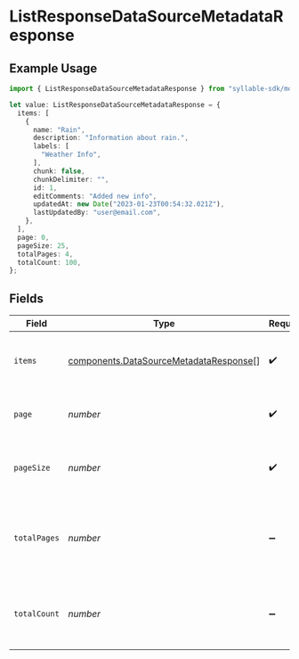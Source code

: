# ListResponseDataSourceMetadataResponse

## Example Usage

```typescript
import { ListResponseDataSourceMetadataResponse } from "syllable-sdk/models/components";

let value: ListResponseDataSourceMetadataResponse = {
  items: [
    {
      name: "Rain",
      description: "Information about rain.",
      labels: [
        "Weather Info",
      ],
      chunk: false,
      chunkDelimiter: "",
      id: 1,
      editComments: "Added new info",
      updatedAt: new Date("2023-01-23T00:54:32.021Z"),
      lastUpdatedBy: "user@email.com",
    },
  ],
  page: 0,
  pageSize: 25,
  totalPages: 4,
  totalCount: 100,
};
```

## Fields

| Field                                                                                            | Type                                                                                             | Required                                                                                         | Description                                                                                      | Example                                                                                          |
| ------------------------------------------------------------------------------------------------ | ------------------------------------------------------------------------------------------------ | ------------------------------------------------------------------------------------------------ | ------------------------------------------------------------------------------------------------ | ------------------------------------------------------------------------------------------------ |
| `items`                                                                                          | [components.DataSourceMetadataResponse](../../models/components/datasourcemetadataresponse.md)[] | :heavy_check_mark:                                                                               | List of items returned from the query                                                            |                                                                                                  |
| `page`                                                                                           | *number*                                                                                         | :heavy_check_mark:                                                                               | The page number of the results (0-based)                                                         | 0                                                                                                |
| `pageSize`                                                                                       | *number*                                                                                         | :heavy_check_mark:                                                                               | The number of items returned per page                                                            | 25                                                                                               |
| `totalPages`                                                                                     | *number*                                                                                         | :heavy_minus_sign:                                                                               | The total number of pages of results given the indicated page size                               | 4                                                                                                |
| `totalCount`                                                                                     | *number*                                                                                         | :heavy_minus_sign:                                                                               | The total number of items returned from the query                                                | 100                                                                                              |